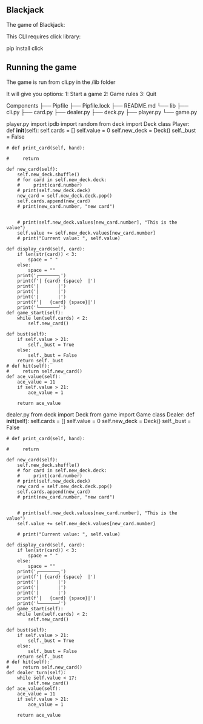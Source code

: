 ## Blackjack

The game of Blackjack:

This CLI requires click library:

pip install click
## Running the game
The game is run from cli.py in the /lib folder

It will give you options:
    1: Start a game
    2: Game rules
    3: Quit 

Components
├── Pipfile
├── Pipfile.lock
├── README.md
└── lib
    ├── cli.py
    ├── card.py
    ├── dealer.py
    ├── deck.py
    ├── player.py
    └── game.py

player.py
import ipdb
import random
from deck import Deck
class Player:
    def __init__(self):
        self.cards = []
        self.value = 0
        self.new_deck = Deck()
        self._bust = False
    
    # def print_card(self, hand):
        
    #     return 
        
    def new_card(self):
        self.new_deck.shuffle()
        # for card in self.new_deck.deck:
        #     print(card.number)
        # print(self.new_deck.deck)
        new_card = self.new_deck.deck.pop()
        self.cards.append(new_card)
        # print(new_card.number, "new card")
    
        
        # print(self.new_deck.values[new_card.number], "This is the value")
        self.value += self.new_deck.values[new_card.number]
        # print("Current value: ", self.value)

    def display_card(self, card):
        if len(str(card)) < 3:
            space = " "
        else:
            space = ""
        print('┌───────┐')
        print(f'| {card} {space}  |') 
        print('|       |')
        print('|       |') 
        print('|       |')
        print(f'|   {card} {space}|')
        print('└───────┘') 
    def game_start(self):
        while len(self.cards) < 2:
            self.new_card()
    
    def bust(self):
        if self.value > 21:
            self._bust = True
        else:
            self._bust = False
        return self._bust    
    # def hit(self):
    #     return self.new_card()
    def ace_value(self):
        ace_value = 11
        if self.value > 21:
            ace_value = 1
        
        return ace_value

dealer.py
from deck import Deck
from game import Game
class Dealer:
    def __init__(self):
        self.cards = []
        self.value = 0
        self.new_deck = Deck()
        self._bust = False
    
    # def print_card(self, hand):
        
    #     return 
        
    def new_card(self):
        self.new_deck.shuffle()
        # for card in self.new_deck.deck:
        #     print(card.number)
        # print(self.new_deck.deck)
        new_card = self.new_deck.deck.pop()
        self.cards.append(new_card)
        # print(new_card.number, "new card")
    
        
        # print(self.new_deck.values[new_card.number], "This is the value")
        self.value += self.new_deck.values[new_card.number]

        # print("Current value: ", self.value)
    
    def display_card(self, card):
        if len(str(card)) < 3:
            space = " "
        else:
            space = ""
        print('┌───────┐')
        print(f'| {card} {space}  |') 
        print('|       |')
        print('|       |') 
        print('|       |')
        print(f'|   {card} {space}|')
        print('└───────┘') 
    def game_start(self):
        while len(self.cards) < 2:
            self.new_card()
    
    def bust(self):
        if self.value > 21:
            self._bust = True
        else:
            self._bust = False
        return self._bust    
    # def hit(self):
    #     return self.new_card()
    def dealer_turn(self):
        while self.value < 17:
            self.new_card()
    def ace_value(self):
        ace_value = 11
        if self.value > 21:
            ace_value = 1
        
        return ace_value
